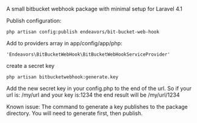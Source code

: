 A small bitbucket webhook package with minimal setup for Laravel 4.1

Publish configuration:
```
php artisan config:publish endeavors/bit-bucket-web-hook
```

Add to providers array in app/config/app/php:
```
'Endeavors\BitBucketWebHook\BitBucketWebHookServiceProvider'
```

create a secret key
```
php artisan bitbucketwebhook:generate.key
```

Add the new secret key in your config.php to the end of the url. So if your url is: /my/url and your key is:1234
the end result will be /my/url/1234

Known issue:
The command to generate a key publishes to the package directory. You will need to generate first, then publish.